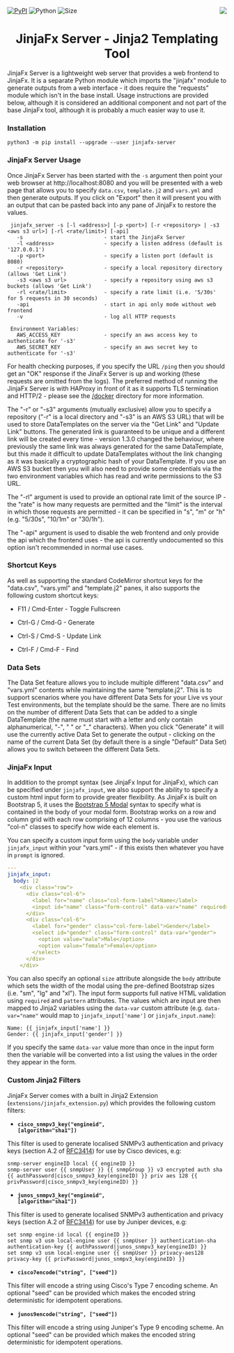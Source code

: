 [![PyPI](https://img.shields.io/pypi/v/jinjafx-server.svg)](https://pypi.python.org/pypi/jinjafx-server/)
![Python](https://img.shields.io/badge/python-≥&nbsp;3.6-orange)
![Size](https://img.shields.io/github/languages/code-size/cmason3/jinjafx_server?label=size)
[<img src="https://img.shields.io/badge/url-https%3A%2F%2Fjinjafx.io-blue" align="right">](https://jinjafx.io)

<h1 align="center">JinjaFx Server - Jinja2 Templating Tool</h1>

JinjaFx Server is a lightweight web server that provides a web frontend to JinjaFx. It is a separate Python module which imports the "jinjafx" module to generate outputs from a web interface - it does require the "requests" module which isn't in the base install. Usage instructions are provided below, although it is considered an additional component and not part of the base JinjaFx tool, although it is probably a much easier way to use it.

### Installation

```
python3 -m pip install --upgrade --user jinjafx-server
```

### JinjaFx Server Usage

Once JinjaFx Server has been started with the `-s` argument then point your web browser at http://localhost:8080 and you will be presented with a web page that allows you to specify `data.csv`, `template.j2` and `vars.yml` and then generate outputs. If you click on "Export" then it will present you with an output that can be pasted back into any pane of JinjaFx to restore the values.

```
 jinjafx_server -s [-l <address>] [-p <port>] [-r <repository> | -s3 <aws s3 url>] [-rl <rate/limit>] [-api]
   -s                          - start the JinjaFx Server
   -l <address>                - specify a listen address (default is '127.0.0.1')
   -p <port>                   - specify a listen port (default is 8080)
   -r <repository>             - specify a local repository directory (allows 'Get Link')
   -s3 <aws s3 url>            - specify a repository using aws s3 buckets (allows 'Get Link')
   -rl <rate/limit>            - specify a rate limit (i.e. '5/30s' for 5 requests in 30 seconds)
   -api                        - start in api only mode without web frontend
   -v                          - log all HTTP requests

 Environment Variables:
   AWS_ACCESS_KEY              - specify an aws access key to authenticate for '-s3'
   AWS_SECRET_KEY              - specify an aws secret key to authenticate for '-s3'
```

For health checking purposes, if you specify the URL `/ping` then you should get an "OK" response if the JinaFx Server is up and working (these requests are omitted from the logs). The preferred method of running the JinjaFx Server is with HAProxy in front of it as it supports TLS termination and HTTP/2 - please see the [/docker](docker/) directory for more information.

The "-r" or "-s3" arguments (mutually exclusive) allow you to specify a repository ("-r" is a local directory and "-s3" is an AWS S3 URL) that will be used to store DataTemplates on the server via the "Get Link" and "Update Link" buttons. The generated link is guaranteed to be unique and a different link will be created every time - version 1.3.0 changed the behaviour, where previously the same link was always generated for the same DataTemplate, but this made it difficult to update DataTemplates without the link changing as it was basically a cryptographic hash of your DataTemplate. If you use an AWS S3 bucket then you will also need to provide some credentials via the two environment variables which has read and write permissions to the S3 URL.

The "-rl" argument is used to provide an optional rate limit of the source IP - the "rate" is how many requests are permitted and the "limit" is the interval in which those requests are permitted - it can be specified in "s", "m" or "h" (e.g. "5/30s", "10/1m" or "30/1h").

The "-api" argument is used to disable the web frontend and only provide the api which the frontend uses - the api is currently undocumented so this option isn't recommended in normal use cases.

### Shortcut Keys

As well as supporting the standard CodeMirror shortcut keys for the "data.csv", "vars.yml" and "template.j2" panes, it also supports the following custom shortcut keys:

- F11 / Cmd-Enter - Toggle Fullscreen

- Ctrl-G / Cmd-G - Generate

- Ctrl-S / Cmd-S - Update Link

- Ctrl-F / Cmd-F - Find

### Data Sets

The Data Set feature allows you to include multiple different "data.csv" and "vars.yml" contents while maintaining the same "template.j2". This is to support scenarios where you have different Data Sets for your Live vs your Test environments, but the template should be the same. There are no limits on the number of different Data Sets that can be added to a single DataTemplate (the name must start with a letter and only contain alphanumerical, "-", " " or "_" characters). When you click "Generate" it will use the currently active Data Set to generate the output - clicking on the name of the current Data Set (by default there is a single "Default" Data Set) allows you to switch between the different Data Sets.

### JinjaFx Input

In addition to the prompt syntax (see JinjaFx Input for JinjaFx), which can be specified under `jinjafx_input`, we also support the ability to specify a custom html input form to provide greater flexibility. As JinjaFx is built on Bootstrap 5, it uses the <a href="https://getbootstrap.com/docs/5.1/components/modal/#modal-components">Bootstrap 5 Modal</a> syntax to specify what is contained in the body of your modal form. Bootstrap works on a row and column grid with each row comprising of 12 columns - you use the various "col-n" classes to specify how wide each element is.

You can specify a custom input form using the `body` variable under `jinjafx_input` within your "vars.yml" - if this exists then whatever you have in `prompt` is ignored.

```yaml
---
jinjafx_input:
  body: |2
    <div class="row">
      <div class="col-6">
        <label for="name" class="col-form-label">Name</label>
        <input id="name" class="form-control" data-var="name" required>
      </div>
      <div class="col-6">
        <label for="gender" class="col-form-label">Gender</label>
        <select id="gender" class="form-control" data-var="gender">
          <option value="male">Male</option>
          <option value="female">Female</option>
        </select>
      </div>
    </div>
```

You can also specify an optional `size` attribute alongside the `body` attribute which sets the width of the modal using the pre-defined Bootstrap sizes (i.e. "sm", "lg" and "xl"). The input form supports full native HTML validation using `required` and `pattern` attributes. The values which are input are then mapped to Jinja2 variables using the `data-var` custom attribute (e.g. `data-var="name"` would map to `jinjafx_input['name']` or `jinjafx_input.name`):

```jinja2
Name: {{ jinjafx_input['name'] }}
Gender: {{ jinjafx_input['gender'] }}
```

If you specify the same `data-var` value more than once in the input form then the variable will be converted into a list using the values in the order they appear in the form.

### Custom Jinja2 Filters

JinjaFx Server comes with a built in Jinja2 Extension (`extensions/jinjafx_extension.py`) which provides the following custom filters:

- <b><code>cisco_snmpv3_key("engineid", [algorithm="sha1"])</code></b>

This filter is used to generate localised SNMPv3 authentication and privacy keys (section A.2 of [RFC3414](https://datatracker.ietf.org/doc/html/rfc3414#appendix-A.2)) for use by Cisco devices, e.g:

```jinja2
snmp-server engineID local {{ engineID }}
snmp-server user {{ snmpUser }} {{ snmpGroup }} v3 encrypted auth sha {{ authPassword|cisco_snmpv3_key(engineID) }} priv aes 128 {{ privPassword|cisco_snmpv3_key(engineID) }}
```

- <b><code>junos_snmpv3_key("engineid", [algorithm="sha1"])</code></b>

This filter is used to generate localised SNMPv3 authentication and privacy keys (section A.2 of [RFC3414](https://datatracker.ietf.org/doc/html/rfc3414#appendix-A.2)) for use by Juniper devices, e.g:

```jinja2
set snmp engine-id local {{ engineID }}
set snmp v3 usm local-engine user {{ snmpUser }} authentication-sha authentication-key {{ authPassword|junos_snmpv3_key(engineID) }}
set snmp v3 usm local-engine user {{ snmpUser }} privacy-aes128 privacy-key {{ privPassword|junos_snmpv3_key(engineID) }}
```

- <b><code>cisco7encode("string", ["seed"])</code></b>

This filter will encode a string using Cisco's Type 7 encoding scheme. An optional "seed" can be provided which makes the encoded string deterministic for idempotent operations.

- <b><code>junos9encode("string", ["seed"])</code></b>

This filter will encode a string using Juniper's Type 9 encoding scheme. An optional "seed" can be provided which makes the encoded string deterministic for idempotent operations.

